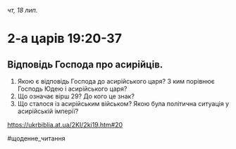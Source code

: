 
_чт, 18 лип._

# 2-а царів 19:20-37

## Відповідь Господа про асирійців.
1. Якою є відповідь Господа до асирійського царя? З ким порівнює Господь Юдею і асирійського царя?
2. Що означає вірш 29? До кого це знак?
3. Що сталося із асирійським військом? Якою була політична ситуація у асирійській імперії?

https://ukrbiblia.at.ua/2KI/2ki19.htm#20 

#щоденне_читання
